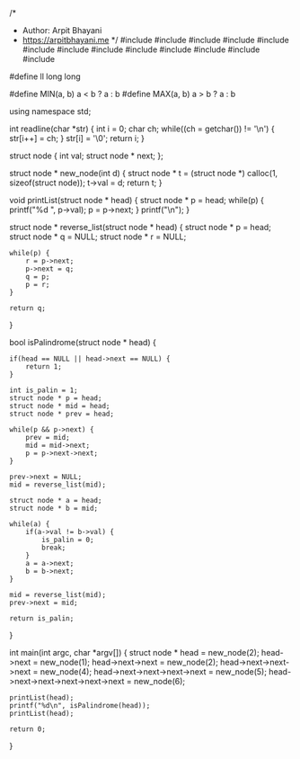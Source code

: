 /*
 *  Author: Arpit Bhayani
 *  https://arpitbhayani.me
 */
#include <cmath>
#include <cstdio>
#include <cstdlib>
#include <climits>
#include <deque>
#include <iostream>
#include <list>
#include <limits>
#include <map>
#include <queue>
#include <set>
#include <stack>
#include <vector>

#define ll long long

#define MIN(a, b) a < b ? a : b
#define MAX(a, b) a > b ? a : b

using namespace std;

int readline(char *str) {
    int i = 0;
    char ch;
    while((ch = getchar()) != '\n') {
        str[i++] = ch;
    }
    str[i] = '\0';
    return i;
}

struct node {
    int val;
    struct node * next;
};

struct node * new_node(int d) {
    struct node * t = (struct node *) calloc(1, sizeof(struct node));
    t->val = d;
    return t;
}

void printList(struct node * head) {
    struct node * p = head;
    while(p) {
        printf("%d ", p->val);
        p = p->next;
    }
    printf("\n");
}

struct node * reverse_list(struct node * head) {
    struct node * p = head;
    struct node * q = NULL;
    struct node * r = NULL;

    while(p) {
        r = p->next;
        p->next = q;
        q = p;
        p = r;
    }

    return q;
}

bool isPalindrome(struct node * head) {

    if(head == NULL || head->next == NULL) {
        return 1;
    }

    int is_palin = 1;
    struct node * p = head;
    struct node * mid = head;
    struct node * prev = head;

    while(p && p->next) {
        prev = mid;
        mid = mid->next;
        p = p->next->next;
    }

    prev->next = NULL;
    mid = reverse_list(mid);

    struct node * a = head;
    struct node * b = mid;

    while(a) {
        if(a->val != b->val) {
            is_palin = 0;
            break;
        }
        a = a->next;
        b = b->next;
    }

    mid = reverse_list(mid);
    prev->next = mid;

    return is_palin;
}

int main(int argc, char *argv[]) {
    struct node * head = new_node(2);
    head->next = new_node(1);
    head->next->next = new_node(2);
    head->next->next->next = new_node(4);
    head->next->next->next->next = new_node(5);
    head->next->next->next->next->next = new_node(6);

    printList(head);
    printf("%d\n", isPalindrome(head));
    printList(head);

    return 0;
}
